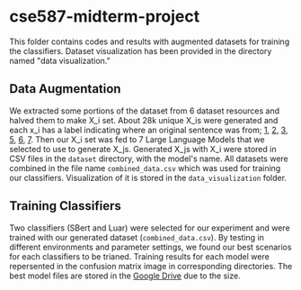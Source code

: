 # cse587-midterm-project
<!-- I will modify the readme better when we're done with all experiments - janice- -->
This folder contains codes and results with augmented datasets for training the classifiers. Dataset visualization has been provided in the directory named "data visualization."

## Data Augmentation 
We extracted some portions of the dataset from 6 dataset resources and halved them to make X_i set. About 28k unique X_is were generated and each x_i has a label indicating where an original sentence was from; [1](https://www.kaggle.com/datasets/thedevastator/hellaswag-a-new-commonsense-nli-dataset), [2](https://www.kaggle.com/datasets/stanfordu/stanford-natural-language-inference-corpus/data), [3](https://github.com/tylin/coco-caption/blob/master/results/captions_val2014_fakecap_results.json), [5](https://cims.nyu.edu/~sbowman/multinli/), [6](https://www.kaggle.com/datasets/nltkdata/brown-corpus/data?select=brown.csv ), [7](https://www.kaggle.com/datasets/oswinrh/bible?select=t_asv.csv ). Then our X_i set was fed to 7 Large Language Models that we selected to use to generate X_js. Generated X_js with X_i were stored in CSV files in the `dataset` directory, with the model's name. All datasets were combined in the file name `combined_data.csv` which was used for training our classifiers. Visualization of it is stored in the `data_visualization` folder. <!-- maybe I can put two images here as well if needed. (don't think so cuz we're going to write a report with it right -->

## Training Classifiers
Two classifiers (SBert and Luar) were selected for our experiment and were trained with our generated dataset (`combined_data.csv`). By testing in different environments and parameter settings, we found our best scenarios for each classifiers to be trianed. Training results for each model were repersented in the confusion matrix image in corresponding directories. The best model files are stored in the [Google Drive](https://drive.google.com/drive/folders/11MlZ6gF0aj2P9RJ6787FZF5eV6k9cPjN?usp=drive_link) due to the size.

